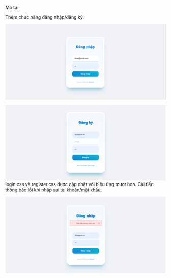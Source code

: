 Mô tả:

Thêm chức năng đăng nhập/đăng ký.

![1741448554200](image/v2/1741448554200.png)

![1741448567060](image/v2/1741448567060.png)
login.css và register.css được cập nhật với hiệu ứng mượt hơn.
Cải tiến thông báo lỗi khi nhập sai tài khoản/mật khẩu.

![1741448593346](image/v2/1741448593346.png)

